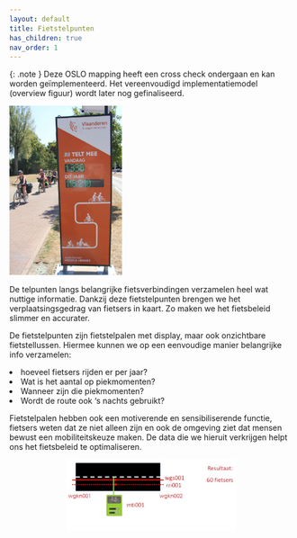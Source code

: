 ```yaml
---
layout: default
title: Fietstelpunten
has_children: true
nav_order: 1
---
```



{: .note }
Deze OSLO mapping heeft een cross check ondergaan en kan worden geïmplementeerd. Het vereenvoudigd implementatiemodel (overview figuur) wordt later nog gefinaliseerd.




<div style="text-align: left;"><img src="../../images/Fietstelpunt.jpg" width="200" alt="My Image" id="hp"/>



De telpunten langs belangrijke fietsverbindingen verzamelen heel wat nuttige informatie. Dankzij deze fietstelpunten brengen we het verplaatsingsgedrag van fietsers in kaart. Zo maken we het fietsbeleid slimmer en accurater.


De fietstelpunten zijn fietstelpalen met display, maar ook onzichtbare fietstellussen. Hiermee kunnen we op een eenvoudige manier belangrijke info verzamelen: 

<li>hoeveel fietsers rijden er per jaar?</li>
<li>Wat is het aantal op piekmomenten?</li>
<li>Wanneer zijn die piekmomenten?</li>
<li>Wordt de route ook ‘s nachts gebruikt?</li>

Fietstelpalen hebben ook een motiverende en sensibiliserende functie, fietsers weten dat ze niet alleen zijn en ook de omgeving ziet dat mensen bewust een mobiliteitskeuze maken. De data die we hieruit verkrijgen helpt ons het fietsbeleid te optimaliseren.

</div>



<p align="center"><img src="../../images/Fietstellus_schets.jpg" width="60%" text-align="center"></p>